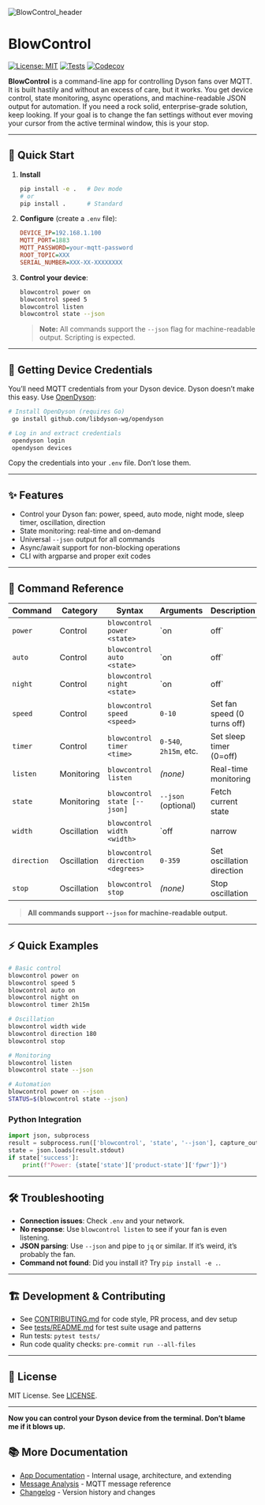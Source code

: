 ![BlowControl_header](https://github.com/user-attachments/assets/896eb720-cef3-4280-a1e2-e0b479af587c)

# BlowControl

[![License: MIT](https://img.shields.io/badge/License-MIT-yellow.svg)](https://opensource.org/licenses/MIT)
[![Tests](https://github.com/RoyalPineapple/blowcontrol/workflows/Tests%20and%20Code%20Quality/badge.svg)](https://github.com/RoyalPineapple/blowcontrol/actions)
[![Codecov](https://codecov.io/gh/RoyalPineapple/blowcontrol/branch/master/graph/badge.svg)](https://codecov.io/gh/RoyalPineapple/blowcontrol)

**BlowControl** is a command-line app for controlling Dyson fans over MQTT. It is built hastily and without an excess of care, but it works. You get device control, state monitoring, async operations, and machine-readable JSON output for automation. If you need a rock solid, enterprise-grade solution, keep looking. If your goal is to change the fan settings without ever moving your cursor from the active terminal window, this is your stop.

---

## 🚀 Quick Start

1. **Install**
   ```bash
   pip install -e .   # Dev mode
   # or
   pip install .      # Standard
   ```

2. **Configure** (create a `.env` file):
   ```ini
   DEVICE_IP=192.168.1.100
   MQTT_PORT=1883
   MQTT_PASSWORD=your-mqtt-password
   ROOT_TOPIC=XXX
   SERIAL_NUMBER=XXX-XX-XXXXXXXX
   ```

3. **Control your device**:
   ```bash
   blowcontrol power on
   blowcontrol speed 5
   blowcontrol listen
   blowcontrol state --json
   ```
   > **Note:** All commands support the `--json` flag for machine-readable output. Scripting is expected.

---

## 🔑 Getting Device Credentials

You’ll need MQTT credentials from your Dyson device. Dyson doesn’t make this easy. Use [OpenDyson](https://github.com/libdyson-wg/opendyson):

```bash
# Install OpenDyson (requires Go)
 go install github.com/libdyson-wg/opendyson

# Log in and extract credentials
 opendyson login
 opendyson devices
```

Copy the credentials into your `.env` file. Don’t lose them.

---

## ✨ Features

- Control your Dyson fan: power, speed, auto mode, night mode, sleep timer, oscillation, direction
- State monitoring: real-time and on-demand
- Universal `--json` output for all commands
- Async/await support for non-blocking operations
- CLI with argparse and proper exit codes

---

## 📖 Command Reference

| Command      | Category      | Syntax                                 | Arguments                | Description                        |
|--------------|--------------|----------------------------------------|--------------------------|------------------------------------|
| `power`      | Control       | `blowcontrol power <state>`            | `on|off`                 | Turn the fan ON or OFF             |
| `auto`       | Control       | `blowcontrol auto <state>`             | `on|off`                 | Enable/disable auto mode           |
| `night`      | Control       | `blowcontrol night <state>`            | `on|off`                 | Enable/disable night mode          |
| `speed`      | Control       | `blowcontrol speed <speed>`            | `0-10`                   | Set fan speed (0 turns off)        |
| `timer`      | Control       | `blowcontrol timer <time>`             | `0-540`, `2h15m`, etc.   | Set sleep timer (0=off)            |
| `listen`     | Monitoring    | `blowcontrol listen`                   | *(none)*                 | Real-time monitoring               |
| `state`      | Monitoring    | `blowcontrol state [--json]`           | `--json` (optional)      | Fetch current state                |
| `width`      | Oscillation   | `blowcontrol width <width>`            | `off|narrow|medium|wide|full` | Set oscillation width        |
| `direction`  | Oscillation   | `blowcontrol direction <degrees>`      | `0-359`                  | Set oscillation direction          |
| `stop`       | Oscillation   | `blowcontrol stop`                     | *(none)*                 | Stop oscillation                   |

> **All commands support `--json` for machine-readable output.**

---

## ⚡ Quick Examples

```bash
# Basic control
blowcontrol power on
blowcontrol speed 5
blowcontrol auto on
blowcontrol night on
blowcontrol timer 2h15m

# Oscillation
blowcontrol width wide
blowcontrol direction 180
blowcontrol stop

# Monitoring
blowcontrol listen
blowcontrol state --json

# Automation
blowcontrol power on --json
STATUS=$(blowcontrol state --json)
```

### Python Integration
```python
import json, subprocess
result = subprocess.run(['blowcontrol', 'state', '--json'], capture_output=True, text=True)
state = json.loads(result.stdout)
if state['success']:
    print(f"Power: {state['state']['product-state']['fpwr']}")
```

---

## 🛠️ Troubleshooting
- **Connection issues**: Check `.env` and your network.
- **No response**: Use `blowcontrol listen` to see if your fan is even listening.
- **JSON parsing**: Use `--json` and pipe to `jq` or similar. If it’s weird, it’s probably the fan.
- **Command not found**: Did you install it? Try `pip install -e .`.

---

## 🏗️ Development & Contributing
- See [CONTRIBUTING.md](CONTRIBUTING.md) for code style, PR process, and dev setup
- See [tests/README.md](tests/README.md) for test suite usage and patterns
- Run tests: `pytest tests/`
- Run code quality checks: `pre-commit run --all-files`

---

## 📄 License
MIT License. See [LICENSE](LICENSE).

---

**Now you can control your Dyson device from the terminal. Don’t blame me if it blows up.**

## 📚 More Documentation
- [App Documentation](./blowcontrol/README.md) - Internal usage, architecture, and extending
- [Message Analysis](./blowcontrol/commands/dyson_message_analysis.md) - MQTT message reference
- [Changelog](CHANGELOG.md) - Version history and changes
